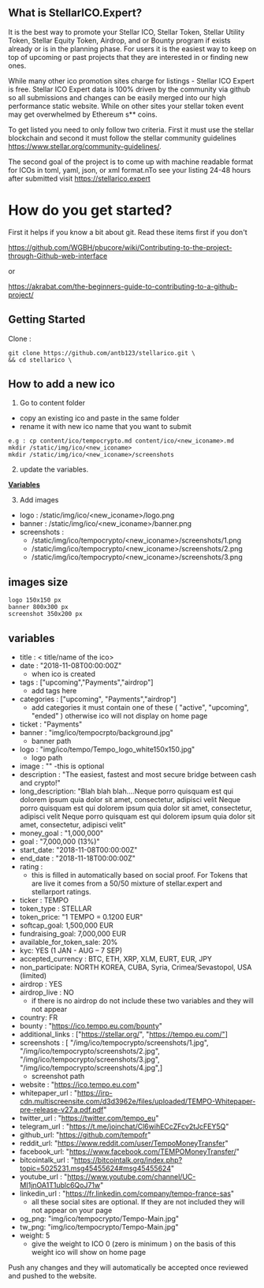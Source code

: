 ## What is StellarICO.Expert?

It is the best way to promote your Stellar ICO, Stellar Token, Stellar Utility Token, Stellar Equity Token, Airdrop, and or Bounty program if exists already or is in the planning phase. For users it is the easiest way to keep on top of upcoming or past projects that they are interested in or finding new ones. 

While many other ico promotion sites charge for listings - Stellar ICO Expert is free. Stellar ICO Expert data is 100% driven by the community via github so all submissions and changes can be easily merged into our high performance static website. While on other sites your stellar token event may get overwhelmed by Ethereum s** coins.

To get listed you need to only follow two criteria. First it must use the stellar blockchain and second it must follow the stellar community guidelines https://www.stellar.org/community-guidelines/.

The second goal of the project is to come up with machine readable format for ICOs in toml, yaml, json, or xml format.nTo see your listing 24-48 hours after submitted visit https://stellarico.expert

# How do you get started? 

First it helps if you know a bit about git. Read these items first if you don't

https://github.com/WGBH/pbucore/wiki/Contributing-to-the-project-through-Github-web-interface

or

https://akrabat.com/the-beginners-guide-to-contributing-to-a-github-project/



## Getting Started

Clone :

    git clone https://github.com/antb123/stellarico.git \
    && cd stellarico \


## How to add a new ico
  1. Go to content folder
  
   - copy an existing ico and paste in the same folder 
   - rename it with new ico name that you want to submit 
    
    e.g : cp content/ico/tempocrypto.md content/ico/<new_iconame>.md
    mkdir /static/img/ico/<new_iconame>
    mkdir /static/img/ico/<new_iconame>/screenshots
    
  2. update the variables.
  
  [**Variables**](#variables)
  
  3. Add images
   - logo : /static/img/ico/<new_iconame>/logo.png 
   - banner : /static/img/ico/<new_iconame>/banner.png 
   - screenshots : 
     - /static/img/ico/tempocrypto/<new_iconame>/screenshots/1.png
     - /static/img/ico/tempocrypto/<new_iconame>/screenshots/2.png
     - /static/img/ico/tempocrypto/<new_iconame>/screenshots/3.png
     

## images size 
    logo 150x150 px
    banner 800x300 px 
    screenshot 350x200 px


## variables

  - title : < title/name of the ico>
  - date : "2018-11-08T00:00:00Z"
    - when ico is created
  - tags : ["upcoming","Payments","airdrop"] 
    - add tags here
  - categories : ["upcoming", "Payments","airdrop"]
    - add categories it must contain one of these ( "active", "upcoming",   "ended" ) otherwise ico will not display on home page
  - ticket : "Payments"
  - banner : "img/ico/tempocrpto/background.jpg"
    - banner path
  - logo : "img/ico/tempo/Tempo_logo_white150x150.jpg"
    - logo path
  - image : ""
    -this is optional  
  - description : "The easiest, fastest and most secure bridge between cash and crypto!"
  - long_description: "Blah blah blah....Neque porro quisquam est qui dolorem ipsum quia dolor sit amet, consectetur, adipisci velit Neque porro quisquam est qui dolorem ipsum quia dolor sit amet, consectetur, adipisci velit Neque porro quisquam est qui dolorem ipsum quia dolor sit amet, consectetur, adipisci velit"
 - money_goal : "1,000,000" 
 - goal : "7,000,000 (13%)"
 - start_date: "2018-11-08T00:00:00Z"
 - end_date : "2018-11-18T00:00:00Z"
 - rating : 
   - this is filled in automatically based on social proof. For Tokens that are live it comes from a 50/50 mixture of stellar.expert and stellarport ratings.
 - ticker : TEMPO
 - token_type : STELLAR
 - token_price: "1 TEMPO = 0.1200 EUR"
 - softcap_goal: 1,500,000 EUR
 - fundraising_goal: 7,000,000 EUR
 - available_for_token_sale: 20%
 - kyc: YES (1 JAN - AUG – 7 SEP)
 - accepted_currency :  BTC, ETH, XRP, XLM, EURT, EUR, JPY
 - non_participate: NORTH KOREA, CUBA, Syria, Crimea/Sevastopol, USA (limited)
 - airdrop : YES
 - airdrop_live : NO
   - if there is no airdrop do not include these two variables and they will not appear
 - country: FR
 - bounty : "https://ico.tempo.eu.com/bounty"
 - additional_links : ["https://stellar.org/",
        "https://tempo.eu.com/"] 
 - screenshots : 
            [ "/img/ico/tempocrypto/screenshots/1.jpg",
              "/img/ico/tempocrypto/screenshots/2.jpg",
              "/img/ico/tempocrypto/screenshots/3.jpg",
              "/img/ico/tempocrypto/screenshots/4.jpg",] 
   - screenshot path
 - website : "https://ico.tempo.eu.com"
 - whitepaper_url : "https://irp-cdn.multiscreensite.com/d3d3962e/files/uploaded/TEMPO-Whitepaper-pre-release-v27.a.pdf.pdf"
 - twitter_url : "https://twitter.com/tempo_eu"
 - telegram_url : "https://t.me/joinchat/Cl6wihECcZFcv2tJcFEY5Q"
 - github_url: "https://github.com/tempofr"
 - reddit_url: "https://www.reddit.com/user/TempoMoneyTransfer"
 - facebook_url: "https://www.facebook.com/TEMPOMoneyTransfer/"
 - bitcointalk_url : "https://bitcointalk.org/index.php?topic=5025231.msg45455624#msg45455624"
 - youtube_url : "https://www.youtube.com/channel/UC-MI1jnOA1T1ublc6QoJ71w"
 - linkedin_url : "https://fr.linkedin.com/company/tempo-france-sas"
   - all these social sites are optional. If they are not included they will not appear on your page
 - og_png: "img/ico/tempocrypto/Tempo-Main.jpg"
 - tw_png: "img/ico/tempocrypto/Tempo-Main.jpg"
 - weight: 5 
   - give the weight to ICO 0 (zero is minimum ) on the basis of this weight ico will show on home page 
   
  Push any changes and they will automatically be accepted once reviewed and pushed to the website. 




